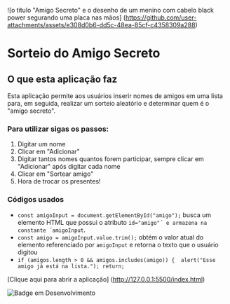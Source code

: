 ![o título "Amigo Secreto" e o desenho de um menino com cabelo black power segurando uma placa nas mãos] (https://github.com/user-attachments/assets/e308d0b6-dd5c-48ea-85cf-c4358309a288)

# **Sorteio do Amigo Secreto**

## O que esta aplicação faz
Esta aplicação permite aos usuários inserir nomes de amigos em uma lista para, em seguida, realizar um sorteio aleatório e determinar quem é o "amigo secreto".

### **Para utilizar sigas os passos:**
1. Digitar um nome
2. Clicar em "Adicionar"
3. Digitar tantos nomes quantos forem participar, sempre clicar em "Adicionar" após digitar cada nome
4. Clicar em "Sortear amigo"
5. Hora de trocar os presentes!

### **Códigos usados**
- `const amigoInput = document.getElementById("amigo");` busca um elemento HTML que possui o atributo `id="amigo"´ e armazena na constante ´amigoInput`.
- `const amigo = amigoInput.value.trim();` obtém o valor atual do elemento referenciado por `amigoInput` e retorna o texto que o usuário digitou
- `if (amigos.length > 0 && amigos.includes(amigo)) { 
            alert("Esse amigo já está na lista.");
            return;`

[Clique aqui para abrir a aplicação] (http://127.0.0.1:5500/index.html)

![Badge em Desenvolvimento](http://img.shields.io/static/v1?label=STATUS&message=EM%20ÚLTIMOS_AJUSTES&color=GREEN&style=for-the-badge)



